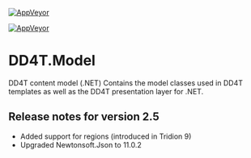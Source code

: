 [![AppVeyor](https://ci.appveyor.com/api/projects/status/github/dd4t/DD4T.Model?branch=master&svg=true&passingText=master)](https://ci.appveyor.com/project/DD4T/dd4t-model)

[![AppVeyor](https://ci.appveyor.com/api/projects/status/github/dd4t/DD4T.Model?branch=develop&svg=true&passingText=develop)](https://ci.appveyor.com/project/DD4T/dd4t-model)
# DD4T.Model
DD4T content model (.NET)
Contains the model classes used in DD4T templates as well as the DD4T presentation layer for .NET.

## Release notes for version 2.5

- Added support for regions (introduced in Tridion 9)
- Upgraded Newtonsoft.Json to 11.0.2
